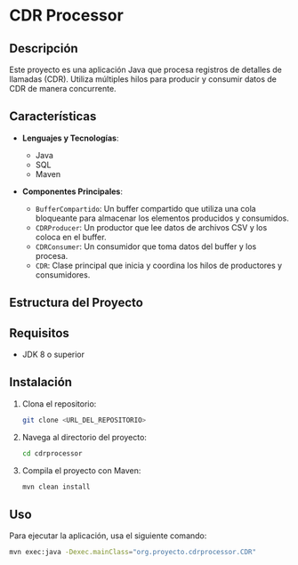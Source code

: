 # CDR Processor

## Descripción

Este proyecto es una aplicación Java que procesa registros de detalles de llamadas (CDR). Utiliza múltiples hilos para producir y consumir datos de CDR de manera concurrente.

## Características

- **Lenguajes y Tecnologías**:
    - Java
    - SQL
    - Maven

- **Componentes Principales**:
    - `BufferCompartido`: Un buffer compartido que utiliza una cola bloqueante para almacenar los elementos producidos y consumidos.
    - `CDRProducer`: Un productor que lee datos de archivos CSV y los coloca en el buffer.
    - `CDRConsumer`: Un consumidor que toma datos del buffer y los procesa.
    - `CDR`: Clase principal que inicia y coordina los hilos de productores y consumidores.

## Estructura del Proyecto
## Requisitos

- JDK 8 o superior


## Instalación

1. Clona el repositorio:
    ```sh
    git clone <URL_DEL_REPOSITORIO>
    ```
2. Navega al directorio del proyecto:
    ```sh
    cd cdrprocessor
    ```
3. Compila el proyecto con Maven:
    ```sh
    mvn clean install
    ```

## Uso

Para ejecutar la aplicación, usa el siguiente comando:
```sh
mvn exec:java -Dexec.mainClass="org.proyecto.cdrprocessor.CDR"